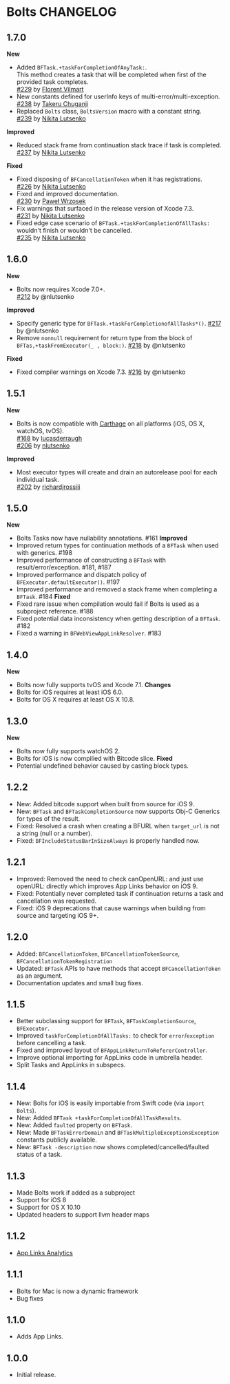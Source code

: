 # Bolts CHANGELOG

## 1.7.0

**New**
- Added `BFTask.+taskForCompletionOfAnyTask:`.  
  This method creates a task that will be completed when first of the provided task completes.  
  [#229](https://github.com/BoltsFramework/Bolts-ObjC/pull/229)
  by [Florent Vilmart](https://github.com/flovilmart)  
- New constants defined for userInfo keys of multi-error/multi-exception.  
  [#238](https://github.com/BoltsFramework/Bolts-ObjC/pull/238)
  by [Takeru Chuganji](https://github.com/hoppenichu)
- Replaced `Bolts` class, `BoltsVersion` macro with a constant string.  
  [#239](https://github.com/BoltsFramework/Bolts-ObjC/pull/239)
  by [Nikita Lutsenko](https://github.com/nlutsenko)

**Improved**
- Reduced stack frame from continuation stack trace if task is completed.  
  [#237](https://github.com/BoltsFramework/Bolts-ObjC/pull/237)
  by [Nikita Lutsenko](https://github.com/nlutsenko)  

**Fixed**
- Fixed disposing of `BFCancellationToken` when it has registrations.  
  [#226](https://github.com/BoltsFramework/Bolts-ObjC/pull/226)
  by [Nikita Lutsenko](https://github.com/nlutsenko)
- Fixed and improved documentation.  
  [#230](https://github.com/BoltsFramework/Bolts-ObjC/pull/230)
  by [Paweł Wrzosek](https://github.com/wzs)
- Fix warnings that surfaced in the release version of Xcode 7.3.  
  [#231](https://github.com/BoltsFramework/Bolts-ObjC/pull/231)
  by [Nikita Lutsenko](https://github.com/nlutsenko)
- Fixed edge case scenario of `BFTask.+taskForCompletionOfAllTasks:` wouldn't finish or wouldn't be cancelled.  
  [#235](https://github.com/BoltsFramework/Bolts-ObjC/pull/235)
  by [Nikita Lutsenko](https://github.com/nlutsenko)

## 1.6.0

**New**
- Bolts now requires Xcode 7.0+.  
  [#212](https://github.com/BoltsFramework/Bolts-iOS/pull/212)
  by @nlutsenko
  
**Improved**
- Specify generic type for `BFTask.+taskForCompletionofAllTasks*()`.
  [#217](https://github.com/BoltsFramework/Bolts-iOS/pull/217)
  by @nlutsenko
- Remove `nonnull` requirement for return type from the block of `BFTas,+taskFromExecutor(_ , block:)`.
  [#218](https://github.com/BoltsFramework/Bolts-iOS/pull/218)
  by @nlutsenko

**Fixed**
- Fixed compiler warnings on Xcode 7.3.
  [#216](https://github.com/BoltsFramework/Bolts-iOS/pull/216)
  by @nlutsenko

## 1.5.1

**New**
- Bolts is now compatible with [Carthage](https://github.com/carthage/carthage) on all platforms (iOS, OS X, watchOS, tvOS).  
  [#168](https://github.com/BoltsFramework/Bolts-iOS/pull/168)
  by [lucasderraugh](https://github.com/lucasderraugh)  
  [#206](https://github.com/BoltsFramework/Bolts-iOS/pull/206)
  by [nlutsenko](https://github.com/nlutsenko)  

**Improved**
- Most executor types will create and drain an autorelease pool for each individual task.  
  [#202](https://github.com/BoltsFramework/Bolts-iOS/pull/206) by [richardjrossiii](https://github.com/richardjrossiii)  

## 1.5.0
**New**
- Bolts Tasks now have nullability annotations. #161
**Improved**
- Improved return types for continuation methods of a `BFTask` when used with generics. #198
- Improved performance of constructing a `BFTask` with result/error/exception. #181, #187
- Improved performance and dispatch policy of `BFExecutor.defaultExecutor()`. #197
- Improved performance and removed a stack frame when completing a `BFTask`. #184
**Fixed**
- Fixed rare issue when compilation would fail if Bolts is used as a subproject reference. #188
- Fixed potential data inconsistency when getting description of a `BFTask`. #182
- Fixed a warning in `BFWebViewAppLinkResolver`. #183

## 1.4.0
**New**
- Bolts now fully supports tvOS and Xcode 7.1.
**Changes**
- Bolts for iOS requires at least iOS 6.0.
- Bolts for OS X requires at least OS X 10.8.

## 1.3.0
**New**
- Bolts now fully supports watchOS 2.
- Bolts for iOS is now compilied with Bitcode slice.
**Fixed**
- Potential undefined behavior caused by casting block types.

## 1.2.2
- New: Added bitcode support when built from source for iOS 9.
- New: `BFTask` and `BFTaskCompletionSource` now supports Obj-C Generics for types of the result.
- Fixed: Resolved a crash when creating a BFURL when `target_url` is not a string (null or a number).
- Fixed: `BFIncludeStatusBarInSizeAlways` is properly handled now.

## 1.2.1
- Improved: Removed the need to check canOpenURL: and just use openURL: directly which improves App Links behavior on iOS 9.
- Fixed: Potentially never completed task if continuation returns a task and cancellation was requested.
- Fixed: iOS 9 deprecations that cause warnings when building from source and targeting iOS 9+.

## 1.2.0
- Added: `BFCancellationToken`, `BFCancellationTokenSource`, `BFCancellationTokenRegistration`
- Updated: `BFTask` APIs to have methods that accept `BFCancellationToken` as an argument.
- Documentation updates and small bug fixes.

## 1.1.5
- Better subclassing support for `BFTask`, `BFTaskCompletionSource`, `BFExecutor`.
- Improved `taskForCompletionOfAllTasks:` to check for `error`/`exception` before cancelling a task.
- Fixed and improved layout of `BFAppLinkReturnToRefererController`.
- Improve optional importing for AppLinks code in umbrella header.
- Split Tasks and AppLinks in subspecs.

## 1.1.4
- New: Bolts for iOS is easily importable from Swift code (via `import Bolts`).
- New: Added `BFTask +taskForCompletionOfAllTaskResults`.
- New: Added `faulted` property on `BFTask`.
- New: Made `BFTaskErrorDomain` and `BFTaskMultipleExceptionsException` constants publicly available.
- New: `BFTask -description` now shows completed/cancelled/faulted status of a task.

## 1.1.3
- Made Bolts work if added as a subproject
- Support for iOS 8
- Support for OS X 10.10
- Updated headers to support llvm header maps

## 1.1.2

- [App Links Analytics](https://github.com/BoltsFramework/Bolts-iOS#analytics)

## 1.1.1

- Bolts for Mac is now a dynamic framework
- Bug fixes

## 1.1.0

- Adds App Links.

## 1.0.0

- Initial release.
